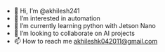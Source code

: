 - 👋 Hi, I’m @akhilesh241
- 👀 I’m interested in automation
- 🌱 I’m currently learning python with Jetson Nano
- 💞️ I’m looking to collaborate on AI projects
- 📫 How to reach me akhileshk042011@gmail.com

<!---
akhilesh241/akhilesh241 is a ✨ special ✨ repository because its `README.md` (this file) appears on your GitHub profile.
You can click the Preview link to take a look at your changes.
--->
